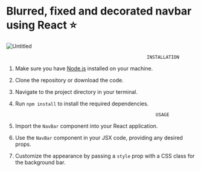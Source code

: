 # Blurred, fixed and decorated navbar using React ⭐

![Untitled](https://github.com/valeriaRaizzman/navBar/assets/132442225/e8c74828-3f5f-4881-8743-b095f13df13c)

                                                        INSTALLATION

1. Make sure you have [Node.js](https://nodejs.org) installed on your machine.

2. Clone the repository or download the code.

3. Navigate to the project directory in your terminal.

4. Run `npm install` to install the required dependencies.


                                                           USAGE


1. Import the `NavBar` component into your React application.
2. Use the `NavBar` component in your JSX code, providing any desired props.
3. Customize the appearance by passing a `style` prop with a CSS class for the background bar.





